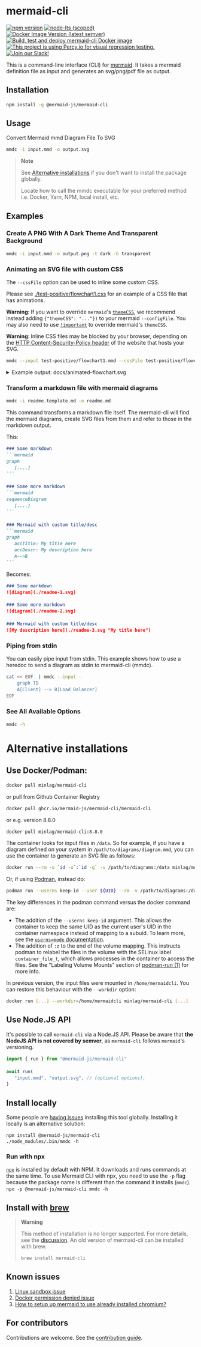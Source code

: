 # mermaid-cli

[![npm version](https://img.shields.io/npm/v/@mermaid-js/mermaid-cli)](https://www.npmjs.com/package/@mermaid-js/mermaid-cli)
[![node-lts (scoped)](https://img.shields.io/node/v-lts/@mermaid-js/mermaid-cli)](https://www.npmjs.com/package/@mermaid-js/mermaid-cli)
[![Docker Image Version (latest semver)](https://img.shields.io/docker/v/minlag/mermaid-cli?label=Dockerhub)](https://hub.docker.com/r/minlag/mermaid-cli)
[![Build, test and deploy mermaid-cli Docker image](https://github.com/mermaid-js/mermaid-cli/actions/workflows/compile-mermaid.yml/badge.svg)](https://github.com/mermaid-js/mermaid-cli/actions/workflows/compile-mermaid.yml)
[![This project is using Percy.io for visual regression testing.](https://percy.io/static/images/percy-badge.svg)](https://percy.io/Mermaid/mermaid-cli)
[![Join our Slack!](https://img.shields.io/static/v1?message=join%20chat&color=9cf&logo=slack&label=slack)](https://join.slack.com/t/mermaid-talk/shared_invite/enQtNzc4NDIyNzk4OTAyLWVhYjQxOTI2OTg4YmE1ZmJkY2Y4MTU3ODliYmIwOTY3NDJlYjA0YjIyZTdkMDMyZTUwOGI0NjEzYmEwODcwOTE)

This is a command-line interface (CLI) for [mermaid](https://mermaid.js.org/). It takes a mermaid definition file as input and generates an svg/png/pdf file as output.

## Installation

```sh
npm install -g @mermaid-js/mermaid-cli
```

## Usage

Convert Mermaid mmd Diagram File To SVG

```sh
mmdc -i input.mmd -o output.svg
```

> **Note**
>
> See [Alternative installations](#alternative-installations) if you don't want to install the package globally.
>
> Locate how to call the mmdc executable for your preferred method
> i.e. Docker, Yarn, NPM, local install, etc.

## Examples

### Create A PNG With A Dark Theme And Transparent Background

```sh
mmdc -i input.mmd -o output.png -t dark -b transparent
```

### Animating an SVG file with custom CSS

The `--cssFile` option can be used to inline some custom CSS.

Please see [./test-positive/flowchart1.css](test-positive/flowchart1.css) for an example of a CSS file that has animations.

**Warning**: If you want to override `mermaid`'s [`themeCSS`](https://mermaid.js.org/config/schema-docs/config.html#themecss), we recommend instead adding `{"themeCSS": "..."})` to your mermaid `--configFile`. You may also need to use [`!important`](https://developer.mozilla.org/en-US/docs/Web/CSS/important) to override mermaid's `themeCSS`.

**Warning**: Inline CSS files may be blocked by your browser, depending on the [HTTP Content-Security-Policy header](https://developer.mozilla.org/en-US/docs/Web/HTTP/Headers/Content-Security-Policy) of the website that hosts your SVG.

```sh
mmdc --input test-positive/flowchart1.mmd --cssFile test-positive/flowchart1.css -o docs/animated-flowchart.svg
```

<details>
  <summary>Example output: docs/animated-flowchart.svg</summary>

  ![docs/animated-flowchart.svg](docs/animated-flowchart.svg)
</details>

### Transform a markdown file with mermaid diagrams

```sh
mmdc -i readme.template.md -o readme.md
```

This command transforms a markdown file itself. The mermaid-cli will find the mermaid diagrams, create SVG files from them and refer to those in the markdown output.

This:

~~~md
### Some markdown
```mermaid
graph
   [....]
```

### Some more markdown
```mermaid
sequenceDiagram
   [....]
```

### Mermaid with custom title/desc
```mermaid
graph
   accTitle: My title here
   accDescr: My description here
   A-->B
```
~~~

Becomes:

```md
### Some markdown
![diagram](./readme-1.svg)

### Some more markdown
![diagram](./readme-2.svg)

### Mermaid with custom title/desc
![My description here](./readme-3.svg "My title here")
```

### Piping from stdin

You can easily pipe input from stdin. This example shows how to use a heredoc to
send a diagram as stdin to mermaid-cli (mmdc).

```sh
cat << EOF  | mmdc --input -
    graph TD
    A[Client] --> B[Load Balancer]
EOF
```

### See All Available Options

```sh
mmdc -h
```

# Alternative installations

## Use Docker/Podman:

```sh
docker pull minlag/mermaid-cli
```

or pull from Github Container Registry

```sh
docker pull ghcr.io/mermaid-js/mermaid-cli/mermaid-cli
```

or e.g. version 8.8.0

```sh
docker pull minlag/mermaid-cli:8.8.0
```

The container looks for input files in `/data`. So for example, if you have a
diagram defined on your system in `/path/to/diagrams/diagram.mmd`, you can use
the container to generate an SVG file as follows:

```sh
docker run --rm -u `id -u`:`id -g` -v /path/to/diagrams:/data minlag/mermaid-cli -i diagram.mmd
```

Or, if using [Podman](https://podman.io/), instead do:

```sh
podman run --userns keep-id --user ${UID} --rm -v /path/to/diagrams:/data:z ghcr.io/mermaid-js/mermaid-cli/mermaid-cli -i diagram.mmd
```

The key differences in the podman command versus the docker command are:

- The addition of the `--userns keep-id` argument. This allows the container to keep the same UID as the current user's UID in the container namespace instead of mapping to a subuid. To learn more, see the [`userns=mode` documentation](https://docs.podman.io/en/v4.4/markdown/options/userns.container.html).
- The addition of `:z` to the end of the volume mapping. This instructs podman to relabel the files in the volume with the SELinux label `container_file_t`, which allows processes in the container to access the files. See the "Labeling Volume Mounts" section of [podman-run (1)](https://docs.podman.io/en/latest/markdown/podman-run.1.html#volume-v-source-volume-host-dir-container-dir-options) for more info.

In previous version, the input files were mounted in `/home/mermaidcli`. You can
restore this behaviour with the `--workdir` option:

```sh
docker run [...] --workdir=/home/mermaidcli minlag/mermaid-cli [...]
```


## Use Node.JS API

It's possible to call `mermaid-cli` via a Node.JS API.
Please be aware that **the NodeJS API is not covered by semver**, as `mermaid-cli` follows
`mermaid`'s versioning.

```js
import { run } from "@mermaid-js/mermaid-cli"

await run(
   "input.mmd", "output.svg", // {optional options},
)
```

## Install locally

Some people are [having issues](https://github.com/mermaidjs/mermaid.cli/issues/15)
installing this tool globally. Installing it locally is an alternative solution:

```
npm install @mermaid-js/mermaid-cli
./node_modules/.bin/mmdc -h
```

### Run with npx

[`npx`](https://www.npmjs.com/package/npx) is installed by default with NPM. It
downloads and runs commands at the same time.  To use Mermaid CLI with npx, you
need to use the `-p` flag because the package name is different than the command
it installs (`mmdc`).  `npx -p @mermaid-js/mermaid-cli mmdc -h`


## Install with [brew](https://brew.sh)

> **Warning**
>
> This method of installation is no longer supported.
> For more details, see the [discussion](https://github.com/mermaid-js/mermaid-cli/issues/288).
> An old version of mermaid-cli can be installed with brew.
> ```sh
> brew install mermaid-cli
> ```


## Known issues

1. [Linux sandbox issue](docs/linux-sandbox-issue.md)
2. [Docker permission denied issue](docs/docker-permission-denied.md)
3. [How to setup up mermaid to use already installed chromium?](docs/already-installed-chromium.md)

## For contributors

Contributions are welcome. See the [contribution guide](CONTRIBUTING.md).
